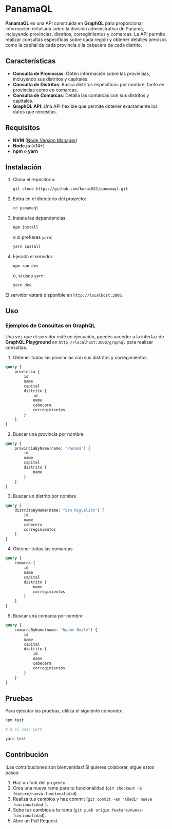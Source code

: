 # PanamaQL

**PanamaQL** es una API construida en **GraphQL** para proporcionar información detallada sobre la división administrativa de Panamá, incluyendo provincias, distritos, corregimientos y comarcas. La API permite realizar consultas específicas sobre cada región y obtener detalles precisos como la capital de cada provincia o la cabecera de cada distrito.

## Características

-   **Consulta de Provincias**: Obtén información sobre las provincias, incluyendo sus distritos y capitales.
-   **Consulta de Distritos**: Busca distritos específicos por nombre, tanto en provincias como en comarcas.
-   **Consulta de Comarcas**: Detalla las comarcas con sus distritos y capitales.
-   **GraphQL API**: Una API flexible que permite obtener exactamente los datos que necesitas.

## Requisitos

-   **NVM** ([Node Version Manager](https://github.com/nvm-sh/nvm))
-   **Node.js** (v14+)
-   **npm** o **yarn**

## Instalación

1. Clona el repositorio:

    ```bash
    git clone https://github.com/kurai021/panamaql.git
    ```

2. Entra en el directorio del proyecto:

    ```bash
    cd panamaql
    ```

3. Instala las dependencias:

    ```bash
    npm install
    ```

    o si prefieres `yarn`:

    ```bash
    yarn install
    ```

4. Ejecuta el servidor:

    ```bash
    npm run dev
    ```

    o, si usas `yarn`:

    ```bash
    yarn dev
    ```

El servidor estará disponible en `http://localhost:3000`.

## Uso

### Ejemplos de Consultas en GraphQL

Una vez que el servidor esté en ejecución, puedes acceder a la interfaz de **GraphQL Playground** en `http://localhost:3000/graphql` para realizar consultas.

1. Obtener todas las provincias con sus distritos y corregimientos:

```graphql
query {
    provincia {
        id
        name
        capital
        distrito {
            id
            name
            cabecera
            corregimientos
        }
    }
}
```

2. Buscar una provincia por nombre

```graphql
query {
    provinciaByName(name: "Panamá") {
        id
        name
        capital
        distrito {
            name
        }
    }
}
```

3. Buscar un distrito por nombre

```graphql
query {
    distritoByName(name: "San Miguelito") {
        id
        name
        cabecera
        corregimientos
    }
}
```

4. Obtener todas las comarcas

```graphql
query {
    comarca {
        id
        name
        capital
        distrito {
            name
            corregimientos
        }
    }
}
```

5. Buscar una comarca por nombre

```graphql
query {
    comarcaByName(name: "Ngäbe-Buglé") {
        id
        name
        capital
        distrito {
            id
            name
            cabecera
            corregimientos
        }
    }
}
```

## Pruebas

Para ejecutar las pruebas, utiliza el siguiente comando:

```bash
npm test

# o si usas yarn

yarn test
```

## Contribución

¡Las contribuciones son bienvenidas! Si quieres colaborar, sigue estos pasos:

1. Haz un fork del proyecto.
2. Crea una nueva rama para tu funcionalidad (`git checkout -b feature/nueva-funcionalidad`).
3. Realiza tus cambios y haz commit (`git commit -am 'Añadir nueva funcionalidad'`).
4. Sube tus cambios a tu rama (`git push origin feature/nueva-funcionalidad`).
5. Abre un Pull Request.
